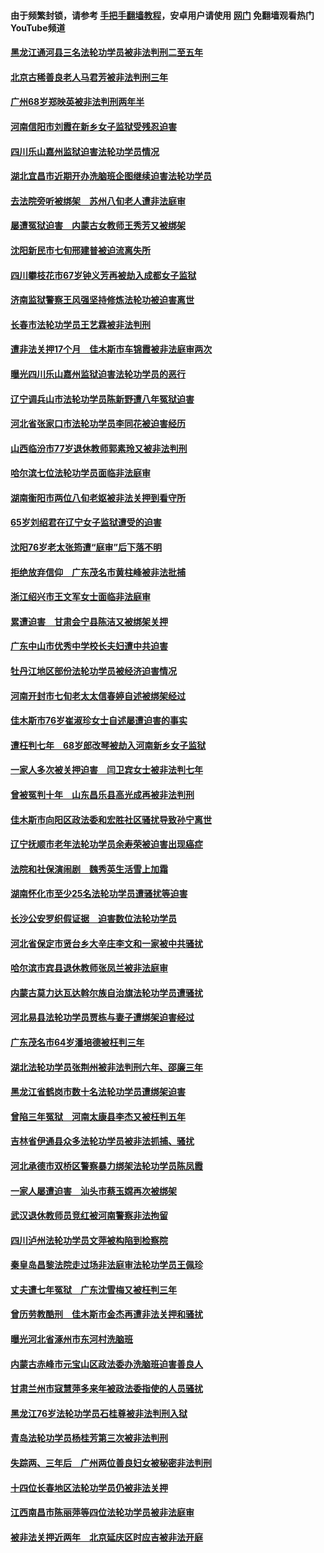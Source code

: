 #### 由于频繁封锁，请参考 [手把手翻墙教程](https://github.com/gfw-breaker/guides/wiki/)，安卓用户请使用 [网门](https://github.com/gfw-breaker/nogfw/blob/master/dl.md?t=01290300) 免翻墙观看热门YouTube频道 

#### [黑龙江通河县三名法轮功学员被非法判刑二至五年](../pages/81/417558.md?t=01290300) 

#### [北京古稀善良老人马君芳被非法判刑三年](../pages/81/417549.md?t=01290300) 

#### [广州68岁郑映英被非法判刑两年半](../pages/81/417570.md?t=01290300) 

#### [河南信阳市刘霞在新乡女子监狱受残忍迫害](../pages/81/417552.md?t=01290300) 

#### [四川乐山嘉州监狱迫害法轮功学员情况](../pages/81/417443.md?t=01290300) 

#### [湖北宜昌市近期开办洗脑班企图继续迫害法轮功学员](../pages/81/417550.md?t=01290300) 

#### [去法院旁听被绑架　苏州八旬老人遭非法庭审](../pages/81/417551.md?t=01290300) 

#### [屡遭冤狱迫害　内蒙古女教师王秀芳又被绑架](../pages/81/417568.md?t=01290300) 

#### [沈阳新民市七旬邢建普被迫流离失所](../pages/81/417569.md?t=01290300) 

#### [四川攀枝花市67岁钟义芳再被劫入成都女子监狱](../pages/81/417462.md?t=01290300) 

#### [济南监狱警察王风强坚持修炼法轮功被迫害离世](../pages/81/417448.md?t=01290300) 

#### [长春市法轮功学员王艺霖被非法判刑](../pages/81/417447.md?t=01290300) 

#### [遭非法关押17个月　佳木斯市车锦霞被非法庭审两次](../pages/81/417444.md?t=01290300) 

#### [曝光四川乐山嘉州监狱迫害法轮功学员的恶行](../pages/81/417140.md?t=01290300) 

#### [辽宁调兵山市法轮功学员陈新野遭八年冤狱迫害](../pages/81/417081.md?t=01290300) 

#### [河北省张家口市法轮功学员李同花被迫害经历](../pages/81/417463.md?t=01290300) 

#### [山西临汾市77岁退休教师郭素玲又被非法判刑](../pages/81/417145.md?t=01290300) 

#### [哈尔滨七位法轮功学员面临非法庭审](../pages/81/417121.md?t=01290300) 

#### [湖南衡阳市两位八旬老妪被非法关押到看守所](../pages/81/417131.md?t=01290300) 

#### [65岁刘绍君在辽宁女子监狱遭受的迫害](../pages/81/417025.md?t=01290300) 

#### [沈阳76岁老太张筠遭“庭审”后下落不明](../pages/81/417125.md?t=01290300) 

#### [拒绝放弃信仰　广东茂名市黄柱峰被非法批捕](../pages/81/417135.md?t=01290300) 

#### [浙江绍兴市王文军女士面临非法庭审](../pages/81/417124.md?t=01290300) 

#### [累遭迫害　甘肃会宁县陈洁又被绑架关押](../pages/81/417123.md?t=01290300) 

#### [广东中山市优秀中学校长夫妇遭中共迫害](../pages/81/417039.md?t=01290300) 

#### [牡丹江地区部份法轮功学员被经济迫害情况](../pages/81/417075.md?t=01290300) 

#### [河南开封市七旬老太太信春婷自述被绑架经过](../pages/81/416976.md?t=01290300) 

#### [佳木斯市76岁崔淑珍女士自述屡遭迫害的事实](../pages/81/417045.md?t=01290300) 

#### [遭枉判七年　68岁郎改琴被劫入河南新乡女子监狱](../pages/81/417079.md?t=01290300) 

#### [一家人多次被关押迫害　闫卫宾女士被非法判七年](../pages/81/417073.md?t=01290300) 

#### [曾被冤判十年　山东昌乐县高光成再被非法判刑](../pages/81/417097.md?t=01290300) 

#### [佳木斯市向阳区政法委和宏胜社区骚扰导致孙宁离世](../pages/81/417041.md?t=01290300) 

#### [辽宁抚顺市老年法轮功学员余寿荣被迫害出现癌症](../pages/81/417072.md?t=01290300) 

#### [法院和社保演闹剧　魏秀英生活雪上加霜](../pages/81/417069.md?t=01290300) 

#### [湖南怀化市至少25名法轮功学员遭骚扰等迫害](../pages/81/417074.md?t=01290300) 

#### [长沙公安罗织假证据　迫害数位法轮功学员](../pages/81/417030.md?t=01290300) 

#### [河北省保定市贤台乡大辛庄李文和一家被中共骚扰](../pages/81/417032.md?t=01290300) 

#### [哈尔滨市宾县退休教师张凤兰被非法庭审](../pages/81/417082.md?t=01290300) 

#### [内蒙古莫力达瓦达斡尔族自治旗法轮功学员遭骚扰](../pages/81/417042.md?t=01290300) 

#### [河北易县法轮功学员贾栋与妻子遭绑架迫害经过](../pages/81/417023.md?t=01290300) 

#### [广东茂名市64岁潘培德被枉判三年](../pages/81/417044.md?t=01290300) 

#### [湖北法轮功学员张荆州被非法判刑六年、邵廉三年](../pages/81/417024.md?t=01290300) 

#### [黑龙江省鹤岗市数十名法轮功学员遭绑架迫害](../pages/81/417040.md?t=01290300) 

#### [曾陷三年冤狱　河南太康县李杰又被枉判五年](../pages/81/417021.md?t=01290300) 

#### [吉林省伊通县众多法轮功学员被非法抓捕、骚扰](../pages/81/417033.md?t=01290300) 

#### [河北承德市双桥区警察暴力绑架法轮功学员陈凤霞](../pages/81/417031.md?t=01290300) 

#### [一家人屡遭迫害　汕头市蔡玉嫦再次被绑架](../pages/81/417046.md?t=01290300) 

#### [武汉退休教师员竞红被河南警察非法拘留](../pages/81/417027.md?t=01290300) 

#### [四川泸州法轮功学员文萍被构陷到检察院](../pages/81/417029.md?t=01290300) 

#### [秦皇岛昌黎法院走过场非法庭审法轮功学员王佩珍](../pages/81/417026.md?t=01290300) 

#### [丈夫遭七年冤狱　广东沈雪梅又被枉判三年](../pages/81/416977.md?t=01290300) 

#### [曾历劳教酷刑　佳木斯市金杰再遭非法关押和骚扰](../pages/81/416975.md?t=01290300) 

#### [曝光河北省涿州市东河村洗脑班](../pages/81/416937.md?t=01290300) 

#### [内蒙古赤峰市元宝山区政法委办洗脑班迫害善良人](../pages/81/416982.md?t=01290300) 

#### [甘肃兰州市寇慧萍多来年被政法委指使的人员骚扰](../pages/81/416903.md?t=01290300) 

#### [黑龙江76岁法轮功学员石桂尊被非法判刑入狱](../pages/81/416935.md?t=01290300) 

#### [青岛法轮功学员杨桂芳第三次被非法判刑](../pages/81/416952.md?t=01290300) 

#### [失踪两、三年后　广州两位善良妇女被秘密非法判刑](../pages/81/416938.md?t=01290300) 

#### [十四位长春地区法轮功学员仍被非法关押](../pages/81/416950.md?t=01290300) 

#### [江西南昌市陈丽萍等四位法轮功学员被非法庭审](../pages/81/416946.md?t=01290300) 

#### [被非法关押近两年　北京延庆区时应吉被非法开庭](../pages/81/416933.md?t=01290300) 

